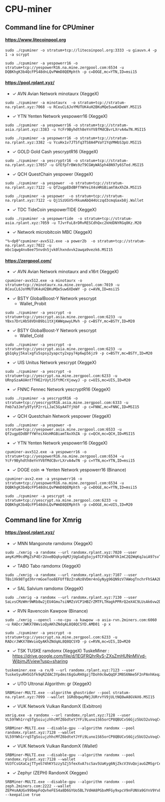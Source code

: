 CPU-miner
==============
## Command line for CPUminer

#### https://www.litecoinpool.org
```
sudo ./cpuminer -o stratum+tcp://litecoinpool.org:3333 -u giauvn.4 -p 1 -a scrypt
```
```
sudo ./cpuminer -a yespowerr16 -o stratum+tcp://yespowerR16.na.mine.zergpool.com:6534 -u DQBKhgK3b4QcFPS48dnLQvPWmD8QEMphth -p c=DOGE,mc=YTN,ID=msi15
```
#### https://pool.rplant.xyz/
  * ✓ AVN Avian Network minotaurx (XeggeX)
```
sudo ./cpuminer -a minotaurx  -o stratum+tcp://stratum-na.rplant.xyz:7068 -u RCeuCL6JoYMUTUK4uH2BKuMQe5uw6XDeWY.MSI15
```
  * ✓ YTN Yenten Network yespowerr16 (XeggeX)
```
sudo ./cpuminer -a yespowerr16 -o stratum+tcp://stratum-asia.rplant.xyz:3383 -u YcFr9Byhdth8eYnYV8fMdCBvrLXrvA4w7N.MSI15
```
```
sudo ./cpuminer -a yespowerr16 -o stratum+tcp://stratum-na.rplant.xyz:3382 -u YcuHx1v7JTSfq3TS8A4PVaY1YqVMHbS3pU.MSI15
```
  * ✓ GOLD Gold Cash yescryptR16 (XeggeX)
```
sudo ./cpuminer -a yescryptr16 -o stratum+tcp://stratum-na.rplant.xyz:17057 -u GfEfpTrBWs9zT9CGWyWASph48N97y6STed.MSI15
```
  * ✓ QCH QuestChain yespower (XeggeX)
```
sudo ./cpuminer -a yespower  -o stratum+tcp://stratum-na.rplant.xyz:7122 -u Qf2ugpEDdBFfYWYeiX4sHRGBiamTAxXhZA.MSI15
```
```
sudo ./cpuminer -a yespower  -o stratum+tcp://stratum-na.rplant.xyz:7122 -u Qj1SzUGV5rRkumAbQ44Uczqd3cmqGaxb8j.Wallet
```
  * ✓ TDC TideCoin yespowerTIDE (XeggeX)
```
sudo ./cpuminer -a yespowertide  -o stratum+tcp://stratum-asia.rplant.xyz:7059 -u TJvrFuL8rDRvRESCdhQxc2kHdDNYRGq8Kz.M20
```
* ✓ Network microbitcoin MBC (XeggeX)
```
"%~dp0"cpuminer-avx512.exe -a power2b  -o stratum+tcp://stratum-na.rplant.xyz:7022 -u mbc1qwg4nv8ee75nvdn5jvk0lhxndvvk2awqa9vezk6.MSI15
```

#### https://zergpool.com/
  * ✓ AVN Avian Network minotaurx and x16rt (XeggeX)
```
cpuminer-avx512.exe -a minotaurx -o stratum+tcp://minotaurx.na.mine.zergpool.com:7019 -u RCeuCL6JoYMUTUK4uH2BKuMQe5uw6XDeWY -p c=AVN,ID=msi15
```
  * ✓ BSTY GlobalBoost-Y Network yescrypt
     * Wallet_Probit
```
sudo ./cpuminer -a yescrypt -o stratum+tcp://yescrypt.asia.mine.zergpool.com:6233 -u YBxs7DrLHb58VDnB9bi1tXjKWWqawyLMvh -p c=BSTY,mc=BSTY,ID=M20
```
  * ✓ BSTY GlobalBoost-Y Network yescrypt
     * Wallet_Cold
```
sudo ./cpuminer -a yescrypt -o stratum+tcp://yescrypt.asia.mine.zergpool.com:6233 -u gb1qkyj5kalxgfu5spsy2yapcty2xpy74p6wp56jz9 -p c=BSTY,mc=BSTY,ID=M20
```
  * ✓ UIS Unitus Network yescrypt (XeggeX)
```
sudo ./cpuminer -a yescrypt -o stratum+tcp://yescrypt.na.mine.zergpool.com:6233 -u URnpSzaAUAntTfHE2rUytJSftMCrXjewyJ -p c=UIS,mc=UIS,ID=M20
```
  * ✓ FNNC Fennec Network yescryptR16 (XeggeX)
```
sudo ./cpuminer -a yescryptR16 -o stratum+tcp://yescryptR16.asia.mine.zergpool.com:6333 -u Fmb7a3Jmfy9TytP2rrLLJaC5GyA4TfjhbF -p c=FNNC,mc=FNNC,ID=MSI15
```
  * ✓ QCH Questchain Network yespower (XeggeX)
```
sudo ./cpuminer -a yespower -o stratum+tcp://yespower.asia.mine.zergpool.com:6533 -u Qf2ugpEDdBFfYWYeiX4sHRGBiamTAxXhZA -p c=QCH,mc=QCH,ID=MSI15
```
  * ✓ YTN Yenten Network yespowerr16 (XeggeX)
```
cpuminer-avx512.exe -a yespowerr16 -o stratum+tcp://yespowerR16.na.mine.zergpool.com:6534 -u YcFr9Byhdth8eYnYV8fMdCBvrLXrvA4w7N -p c=YTN,mc=YTN,ID=msi15
```
  * ✓ DOGE coin => Yenten Network yespowerr16 (Binance)
```
cpuminer-avx2.exe -a yespowerr16 -o stratum+tcp://yespowerR16.na.mine.zergpool.com:6534 -u DQBKhgK3b4QcFPS48dnLQvPWmD8QEMphth -p c=DOGE,mc=YTN,ID=msi15
```
```
sudo ./cpuminer -a yescrypt -o stratum+tcp://yescrypt.na.mine.zergpool.com:6233 -u DQBKhgK3b4QcFPS48dnLQvPWmD8QEMphth -p c=DOGE,mc=UIS,ID=M20
```

 
## Command line for Xmrig

#### https://pool.rplant.xyz/
  * ✓ MNN Mangonote ramdomx (XeggeX)
```
sudo ./xmrig -a randomx --url randomx.rplant.xyz:7020 --user amyKzM9cdMgZsP4Er2UxeBQqkydqMJjUgGaEg5ojy4TCFXQxNFVk1mC2Q2WqKqJaiA97svTwocE4T91K6HSocwoi8vQhPNjhGg.MSI15
```
  * ✓ TABO Tabo ramdomx (XeggeX)
```
sudo ./xmrig -a randomx --url randomx.rplant.xyz:7107 --user TBs1Xk98Tgd3hrrmGoeToo8EFUffBzZraNz8VDmr4nGyNyg96QN9zV7AWogTnchrFhSAA2B3wZZQoTihEqdGy3MS8dD1iriPZL.MSI15
```
  * ✓ SAL Salvium ramdomx (XeggeX)
```
sudo ./xmrig -a randomx --url randomx.rplant.xyz:7130 --user SaLvsCMzWHr9WRb8w2jEU4Gmu7siNMZsVCP1HBZrZMTFLTHagkPPRrQ2eX4C9LUsAk6vw2DnJm3sUcU84KLwx4RmBAgk4GULdyV.MSI15
```
  * ✓ RVN Ravencoin Kawpow (Binance)
```
sudo ./xmrig --opencl --no-cpu -a kawpow -o asia-rvn.2miners.com:6060 -u RADcrJWKX78WvioQyAKhZNdqAL8Q8QCSYD.AMD01 -p x
```
```
sudo ./cpuminer -a yescrypt -o stratum+tcp://yescrypt.na.mine.zergpool.com:6233 -u RADcrJWKX78WvioQyAKhZNdqAL8Q8QCSYD -p c=RVN,mc=UIS,ID=M20
```
  * ✓ TSK TUSKE ramdomx (XeggeX) TuskeMiner : https://drive.google.com/file/d/1EGFRQhrRyS-ZXsZmHUNnMVvd-WjbjmJf/view?usp=sharing
```
tuskeminer.exe -a rx/0 --url randomx.rplant.xyz:7123 --user TuskeSyuRH5G5fk9qRZdAC3Ypdmst6gGuRHXgzjTDoh9c6wQqQFJM8S6Nme5F2nPAnhKeqzQrgeWU9TKHbMs2mDrf58CiHTysf9GT2.MSI15
```
  * ✓ UTO Ultronai Algorithm:	gr (XeggeX) 
```
SRBMiner-MULTI.exe --algorithm ghostrider --pool stratum-na.rplant.xyz:7099 --wallet 1GRdbqwyRWjJURrvYV9jULtNQ8wA8GVAX6.MSI15
```
  * ✓ VUK Network Vulkan RandomX (Exbitron)
```
xmrig.exe -a randomx --url randomx.rplant.xyz:7128 --user VL59YWh1rrq5TgSoiujzhhcMfZ6bdteYJYFi9Luno1S65orCP8QBUCvS6Gjz5bU32uVoqCvfs5PYefBqEwYN1fUE2Mf2eoDED.MSI15
```
```
SRBMiner-MULTI.exe --disable-gpu --algorithm randomx --pool randomx.rplant.xyz:7128 --wallet VL59YWh1rrq5TgSoiujzhhcMfZ6bdteYJYFi9Luno1S65orCP8QBUCvS6Gjz5bU32uVoqCvfs5PYefBqEwYN1fUE2Mf2eoDED.MSI15
```
* ✓ VUK Network Vulkan RandomX (Wallet)
```
SRBMiner-MULTI.exe --disable-gpu --algorithm randomx --pool randomx.rplant.xyz:7128 --wallet VU3fCsGXaCajTTyeS74hKYSzzy5Zj5fexXvA7scSav5UaKyg6NjZkcV3VuQojauGZMSgrCeNQsikEFUvHhuNw81q23pc42MBH.MSI15
```
* ✓ Zephyr (ZEPH) RandomX (Xeggex)
```
SRBMiner-MULTI.exe --disable-gpu --algorithm randomx --pool zeph.2miners.com:2222 --wallet ZEPHsAAUGx99bmpFoQvheFES4a8D6GYUo5BL7VdHA8PGbxMFGy9xpcV9nFUNVa9GYnV9YvbMcDaDAguWFT6ygMiBJPwuSpwRSWo.MSI15 --keepalive true
```
